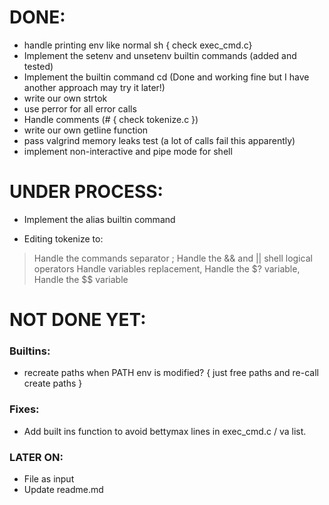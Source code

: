 # DONE:
- handle printing env like normal sh { check exec_cmd.c}
- Implement the setenv and unsetenv builtin commands (added and tested)
- Implement the builtin command cd (Done and working fine but I have another approach may try it later!)
- write our own strtok
- use perror for all error calls 
- Handle comments (# { check tokenize.c })
- write our own getline function
- pass valgrind memory leaks test (a lot of calls fail this apparently)
- implement non-interactive and pipe mode for shell

# UNDER PROCESS:
- Implement the alias builtin command <!-- Daniel -->
* Editing tokenize to: <!-- HIBA -->
> Handle the commands separator ;
> Handle the && and || shell logical operators
> Handle variables replacement, Handle the $? variable, Handle the $$ variable

# NOT DONE YET:

### Builtins:
+ recreate paths when PATH env is modified? { just free paths and re-call create paths }

### Fixes:
- Add built ins function to avoid bettymax lines in exec_cmd.c / va list.

### LATER ON:
* File as input
* Update readme.md <!-- HIBA -->
